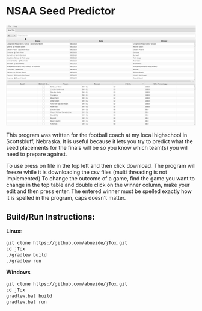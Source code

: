 # NSAA Seed Predictor
![Screenshot](pictures/screenshot.png?raw=true "Screenshot")

This program was written for the football coach at my local highschool in Scottsbluff, Nebraska. It is useful because it lets you try to predict what the seed placements for the finals will be so you know which team(s) you will need to prepare against.

To use press on file in the top left and then click download. The program will freeze while it is downloading the csv files (multi threading is not implemented)
To change the outcome of a game, find the game you want to change in the top table and double 
click on the winner column, make your edit and then press enter. The entered winner must be spelled exactly how it is 
spelled in the program, caps doesn't matter.


## Build/Run Instructions:
**Linux**:

```
git clone https://github.com/abueide/jTox.git
cd jTox
./gradlew build
./gradlew run
```

**Windows**
```
git clone https://github.com/abueide/jTox.git
cd jTox
gradlew.bat build
gradlew.bat run
```

